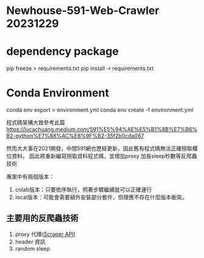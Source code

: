 # Newhouse-591-Web-Crawler 20231229

# dependency package
pip freeze > requirements.txt
pip install -r requirements.txt

# Conda Environment
conda env export > environment.yml
conda env create -f environment.yml

程式碼架構大致參考此篇
https://lucachuang.medium.com/591%E5%94%AE%E5%B1%8B%E7%B6%B2-python%E7%88%AC%E8%9F%B2-35f2b0cda067

然而大大事在2021開發，中間591網也歷經更新，因此舊有程式碼無法正確撈取欄位資料，
因此將重新編寫撈取資料程式碼，並增加proxy 加長sleep秒數等反爬蟲技術

專案中有兩個版本：
1. colab版本：只要依序執行，照著步驟繼續就可以正確運行
2. local版本：可能會需要額外安裝部分套件，但理應不存在什麼版本衝突。

## 主要用的反爬蟲技術
1. proxy 代理([Scraper API](https://www.scraperapi.com))
1. header 資訊
1. random sleep
